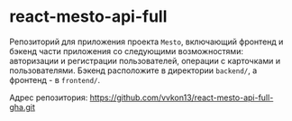 # react-mesto-api-full
Репозиторий для приложения проекта `Mesto`, включающий фронтенд и бэкенд части приложения со следующими возможностями: авторизации и регистрации пользователей, операции с карточками и пользователями. Бэкенд расположите в директории `backend/`, а фронтенд - в `frontend/`. 

Адрес репозитория: https://github.com/vvkon13/react-mesto-api-full-gha.git

<!--- https://vercel.com/home    бесплатный сервис для размещения страниц --->
